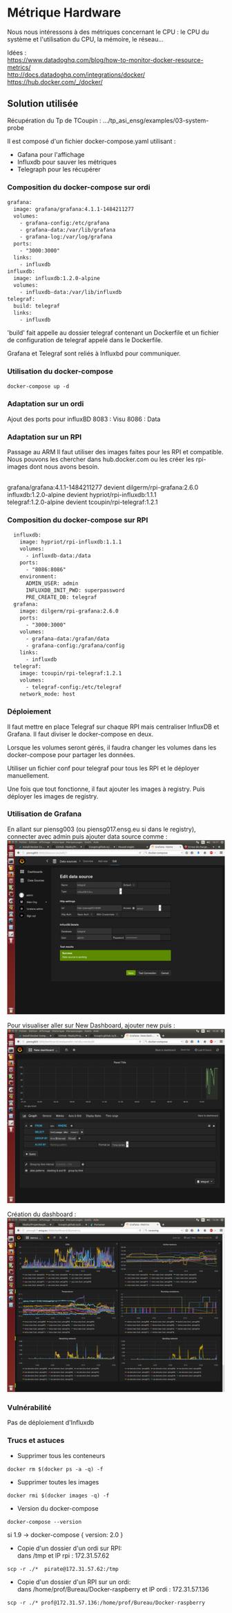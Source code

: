 # Métrique Hardware #

Nous nous intéressons à des métriques concernant le CPU : le CPU du système et l'utilisation du CPU, la mémoire, le réseau...

Idées :
</br>https://www.datadoghq.com/blog/how-to-monitor-docker-resource-metrics/
</br>http://docs.datadoghq.com/integrations/docker/
</br>https://hub.docker.com/_/docker/


## Solution utilisée ##

Récupération du Tp de TCoupin : .../tp_asi_ensg/examples/03-system-probe

Il est composé d'un fichier docker-compose.yaml utilisant :
- Gafana pour l'affichage
- Influxdb pour sauver les métriques
- Telegraph pour les récupérer

### Composition du docker-compose sur ordi ###
```
grafana:
  image: grafana/grafana:4.1.1-1484211277
  volumes:
    - grafana-config:/etc/grafana
    - grafana-data:/var/lib/grafana
    - grafana-log:/var/log/grafana
  ports:
    - "3000:3000"
  links:
    - influxdb
influxdb:
  image: influxdb:1.2.0-alpine
  volumes:
    - influxdb-data:/var/lib/influxdb
telegraf:
  build: telegraf
  links:
    - influxdb
```
'build' fait appelle au dossier telegraf contenant un Dockerfile et un fichier de configuration de telegraf appelé dans le Dockerfile.

Grafana et Telegraf sont reliés à Influxbd pour communiquer.

### Utilisation du docker-compose ###
```
docker-compose up -d
```

### Adaptation sur un ordi ###
Ajout des ports pour influxBD
8083 : Visu
8086 : Data

### Adaptation sur un RPI ###
Passage au ARM
Il faut utiliser des images faites pour les RPI et compatible.
Nous pouvons les chercher dans hub.docker.com ou les créer les rpi-images dont nous avons besoin.

</br>grafana/grafana:4.1.1-1484211277 devient dilgerm/rpi-grafana:2.6.0
</br>influxdb:1.2.0-alpine devient hypriot/rpi-influxdb:1.1.1
</br>telegraf:1.2.0-alpine devient tcoupin/rpi-telegraf:1.2.1

### Composition du docker-compose sur RPI ###
```
  influxdb:
    image: hypriot/rpi-influxdb:1.1.1
    volumes:
      - influxdb-data:/data
    ports:
      - "8086:8086"
    environment:
      ADMIN_USER: admin
      INFLUXDB_INIT_PWD: superpassword
      PRE_CREATE_DB: telegraf
  grafana:
    image: dilgerm/rpi-grafana:2.6.0
    ports:
      - "3000:3000"
    volumes:
      - grafana-data:/grafan/data
      - grafana-config:/grafana/config
    links:
      - influxdb
  telegraf:
    image: tcoupin/rpi-telegraf:1.2.1
    volumes:
      - telegraf-config:/etc/telegraf
    network_mode: host
```

### Déploiement ###

Il faut mettre en place Telegraf sur chaque RPI mais centraliser InfluxDB et Grafana.
Il faut diviser le docker-compose en deux.

Lorsque les volumes seront gérés, il faudra changer les volumes dans les docker-compose pour partager les données.

Utiliser un fichier conf pour telegraf pour tous les RPI et le déployer manuellement.

Une fois que tout fonctionne, il faut ajouter les images à registry. Puis déployer les images de registry.


### Utilisation de Grafana ###

En allant sur piensg003 (ou piensg017.ensg.eu si dans le registry), connecter avec admin puis ajouter data source comme : 
![Grafana data source](./Images/Grafana_data.png)


Pour visualiser aller sur New Dashboard, ajouter new puis : 
![Grafana visu](./Images/Grafana_visu.png)


Création du dashboard : 
![dashboard](./Images/Grafana_dashboard.png)


### Vulnérabilité ###

Pas de déploiement d'Influxdb

### Trucs et astuces ###
- Supprimer tous les conteneurs
```
docker rm $(docker ps -a -q) -f
```
- Supprimer toutes les images
```
docker rmi $(docker images -q) -f
```
- Version du docker-compose
```
docker-compose --version
```
si 1.9 -> docker-compose { version: 2.0 }

- Copie d'un dossier d'un ordi sur RPI:
</br>dans /tmp et IP rpi : 172.31.57.62
```
scp -r ./*  pirate@172.31.57.62:/tmp
```
- Copie d'un dossier d'un RPI sur un ordi:
</br>dans /home/prof/Bureau/Docker-raspberry et IP ordi : 172.31.57.136
```
scp -r ./* prof@172.31.57.136:/home/prof/Bureau/Docker-raspberry
```
